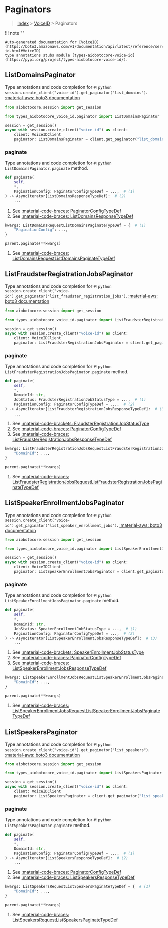 # Paginators

> [Index](../README.md) > [VoiceID](./README.md) > Paginators

!!! note ""

    Auto-generated documentation for [VoiceID](https://boto3.amazonaws.com/v1/documentation/api/latest/reference/services/voice-id.html#VoiceID)
    type annotations stubs module [types-aiobotocore-voice-id](https://pypi.org/project/types-aiobotocore-voice-id/).

## ListDomainsPaginator

Type annotations and code completion for `#!python session.create_client("voice-id").get_paginator("list_domains")`.
[:material-aws: boto3 documentation](https://boto3.amazonaws.com/v1/documentation/api/latest/reference/services/voice-id.html#VoiceID.Paginator.ListDomains)

```python title="Usage example"
from aiobotocore.session import get_session

from types_aiobotocore_voice_id.paginator import ListDomainsPaginator

session = get_session()
async with session.create_client("voice-id") as client:
    client: VoiceIDClient
    paginator: ListDomainsPaginator = client.get_paginator("list_domains")
```


### paginate

Type annotations and code completion for `#!python ListDomainsPaginator.paginate` method.

```python title="Method definition"
def paginate(
    self,
    *,
    PaginationConfig: PaginatorConfigTypeDef = ...,  # (1)
) -> AsyncIterator[ListDomainsResponseTypeDef]:  # (2)
    ...
```

1. See [:material-code-braces: PaginatorConfigTypeDef](./type_defs.md#paginatorconfigtypedef) 
2. See [:material-code-braces: ListDomainsResponseTypeDef](./type_defs.md#listdomainsresponsetypedef) 


```python title="Usage example with kwargs"
kwargs: ListDomainsRequestListDomainsPaginateTypeDef = {  # (1)
    "PaginationConfig": ...,
}

parent.paginate(**kwargs)
```

1. See [:material-code-braces: ListDomainsRequestListDomainsPaginateTypeDef](./type_defs.md#listdomainsrequestlistdomainspaginatetypedef) 
## ListFraudsterRegistrationJobsPaginator

Type annotations and code completion for `#!python session.create_client("voice-id").get_paginator("list_fraudster_registration_jobs")`.
[:material-aws: boto3 documentation](https://boto3.amazonaws.com/v1/documentation/api/latest/reference/services/voice-id.html#VoiceID.Paginator.ListFraudsterRegistrationJobs)

```python title="Usage example"
from aiobotocore.session import get_session

from types_aiobotocore_voice_id.paginator import ListFraudsterRegistrationJobsPaginator

session = get_session()
async with session.create_client("voice-id") as client:
    client: VoiceIDClient
    paginator: ListFraudsterRegistrationJobsPaginator = client.get_paginator("list_fraudster_registration_jobs")
```


### paginate

Type annotations and code completion for `#!python ListFraudsterRegistrationJobsPaginator.paginate` method.

```python title="Method definition"
def paginate(
    self,
    *,
    DomainId: str,
    JobStatus: FraudsterRegistrationJobStatusType = ...,  # (1)
    PaginationConfig: PaginatorConfigTypeDef = ...,  # (2)
) -> AsyncIterator[ListFraudsterRegistrationJobsResponseTypeDef]:  # (3)
    ...
```

1. See [:material-code-brackets: FraudsterRegistrationJobStatusType](./literals.md#fraudsterregistrationjobstatustype) 
2. See [:material-code-braces: PaginatorConfigTypeDef](./type_defs.md#paginatorconfigtypedef) 
3. See [:material-code-braces: ListFraudsterRegistrationJobsResponseTypeDef](./type_defs.md#listfraudsterregistrationjobsresponsetypedef) 


```python title="Usage example with kwargs"
kwargs: ListFraudsterRegistrationJobsRequestListFraudsterRegistrationJobsPaginateTypeDef = {  # (1)
    "DomainId": ...,
}

parent.paginate(**kwargs)
```

1. See [:material-code-braces: ListFraudsterRegistrationJobsRequestListFraudsterRegistrationJobsPaginateTypeDef](./type_defs.md#listfraudsterregistrationjobsrequestlistfraudsterregistrationjobspaginatetypedef) 
## ListSpeakerEnrollmentJobsPaginator

Type annotations and code completion for `#!python session.create_client("voice-id").get_paginator("list_speaker_enrollment_jobs")`.
[:material-aws: boto3 documentation](https://boto3.amazonaws.com/v1/documentation/api/latest/reference/services/voice-id.html#VoiceID.Paginator.ListSpeakerEnrollmentJobs)

```python title="Usage example"
from aiobotocore.session import get_session

from types_aiobotocore_voice_id.paginator import ListSpeakerEnrollmentJobsPaginator

session = get_session()
async with session.create_client("voice-id") as client:
    client: VoiceIDClient
    paginator: ListSpeakerEnrollmentJobsPaginator = client.get_paginator("list_speaker_enrollment_jobs")
```


### paginate

Type annotations and code completion for `#!python ListSpeakerEnrollmentJobsPaginator.paginate` method.

```python title="Method definition"
def paginate(
    self,
    *,
    DomainId: str,
    JobStatus: SpeakerEnrollmentJobStatusType = ...,  # (1)
    PaginationConfig: PaginatorConfigTypeDef = ...,  # (2)
) -> AsyncIterator[ListSpeakerEnrollmentJobsResponseTypeDef]:  # (3)
    ...
```

1. See [:material-code-brackets: SpeakerEnrollmentJobStatusType](./literals.md#speakerenrollmentjobstatustype) 
2. See [:material-code-braces: PaginatorConfigTypeDef](./type_defs.md#paginatorconfigtypedef) 
3. See [:material-code-braces: ListSpeakerEnrollmentJobsResponseTypeDef](./type_defs.md#listspeakerenrollmentjobsresponsetypedef) 


```python title="Usage example with kwargs"
kwargs: ListSpeakerEnrollmentJobsRequestListSpeakerEnrollmentJobsPaginateTypeDef = {  # (1)
    "DomainId": ...,
}

parent.paginate(**kwargs)
```

1. See [:material-code-braces: ListSpeakerEnrollmentJobsRequestListSpeakerEnrollmentJobsPaginateTypeDef](./type_defs.md#listspeakerenrollmentjobsrequestlistspeakerenrollmentjobspaginatetypedef) 
## ListSpeakersPaginator

Type annotations and code completion for `#!python session.create_client("voice-id").get_paginator("list_speakers")`.
[:material-aws: boto3 documentation](https://boto3.amazonaws.com/v1/documentation/api/latest/reference/services/voice-id.html#VoiceID.Paginator.ListSpeakers)

```python title="Usage example"
from aiobotocore.session import get_session

from types_aiobotocore_voice_id.paginator import ListSpeakersPaginator

session = get_session()
async with session.create_client("voice-id") as client:
    client: VoiceIDClient
    paginator: ListSpeakersPaginator = client.get_paginator("list_speakers")
```


### paginate

Type annotations and code completion for `#!python ListSpeakersPaginator.paginate` method.

```python title="Method definition"
def paginate(
    self,
    *,
    DomainId: str,
    PaginationConfig: PaginatorConfigTypeDef = ...,  # (1)
) -> AsyncIterator[ListSpeakersResponseTypeDef]:  # (2)
    ...
```

1. See [:material-code-braces: PaginatorConfigTypeDef](./type_defs.md#paginatorconfigtypedef) 
2. See [:material-code-braces: ListSpeakersResponseTypeDef](./type_defs.md#listspeakersresponsetypedef) 


```python title="Usage example with kwargs"
kwargs: ListSpeakersRequestListSpeakersPaginateTypeDef = {  # (1)
    "DomainId": ...,
}

parent.paginate(**kwargs)
```

1. See [:material-code-braces: ListSpeakersRequestListSpeakersPaginateTypeDef](./type_defs.md#listspeakersrequestlistspeakerspaginatetypedef) 

